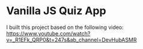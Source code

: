 # Vanilla JS Quiz App

I built this project based on the following video: https://www.youtube.com/watch?v=_R1EFk_QRP0&t=247s&ab_channel=DevHubASMR